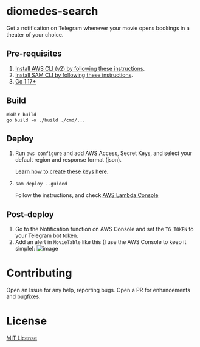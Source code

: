 # diomedes-search

Get a notification on Telegram whenever your movie opens bookings in a theater of your choice.

## Pre-requisites

1. [Install AWS CLI (v2) by following these instructions](https://docs.aws.amazon.com/cli/latest/userguide/getting-started-install.html).
2. [Install SAM CLI by following these instructions](https://docs.aws.amazon.com/serverless-application-model/latest/developerguide/serverless-sam-cli-install.html).
3. [Go 1.17+](https://go.dev/dl/)

## Build

```
mkdir build
go build -o ./build ./cmd/...
```

## Deploy

1. Run `aws configure` and add AWS Access, Secret Keys, and select your default region and response format (json).

   [Learn how to create these keys here.](https://docs.aws.amazon.com/IAM/latest/UserGuide/getting-started_create-admin-group.html)

2. `sam deploy --guided`

   Follow the instructions, and check [AWS Lambda Console](https://console.aws.amazon.com/lambda)

## Post-deploy

1. Go to the Notification function on AWS Console and set the `TG_TOKEN` to your Telegram bot token.
2. Add an alert in `MovieTable` like this (I use the AWS Console to keep it simple):
![image](https://user-images.githubusercontent.com/13501594/144083714-c4ca920f-de45-4819-ad5d-6ea434511661.png)


# Contributing

Open an Issue for any help, reporting bugs.
Open a PR for enhancements and bugfixes.

# License

[MIT License](LICENSE)
